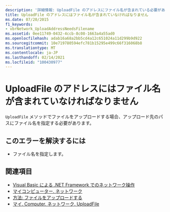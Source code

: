 ```yaml
---
description: '詳細情報: UploadFile のアドレスにファイル名が含まれている必要があります'
title: UploadFile のアドレスにはファイル名が含まれていなければなりません
ms.date: 07/20/2015
f1_keywords:
- vbrNetwork_UploadAddressNeedsFilename
ms.assetid: 0ee11749-0432-4ccb-8c08-1663a4a55ad0
ms.openlocfilehash: adab16a68a2bb5cd4a12c651024a11d299b9d922
ms.sourcegitcommit: 10e719780594efc781b15295e499c66f316068b8
ms.translationtype: MT
ms.contentlocale: ja-JP
ms.lasthandoff: 02/14/2021
ms.locfileid: "100430977"
---
```

# <a name="the-address-for-uploadfile-needs-to-include-a-filename"></a>UploadFile のアドレスにはファイル名が含まれていなければなりません

`UploadFile` メソッドでファイルをアップロードする場合、アップロード先のパスにファイル名を指定する必要があります。  
  
## <a name="to-correct-this-error"></a>このエラーを解決するには  
  
- ファイル名を指定します。  
  
## <a name="see-also"></a>関連項目

- [Visual Basic による .NET Framework でのネットワーク操作](/previous-versions/visualstudio/visual-studio-2010/ms172756(v=vs.100))
- [マイコンピューター. ネットワーク](xref:Microsoft.VisualBasic.Devices.Network)
- [方法: ファイルをアップロードする](../developing-apps/programming/computer-resources/how-to-upload-a-file.md)
- [マイ. Computer. ネットワーク. UploadFile](xref:Microsoft.VisualBasic.Devices.Network.UploadFile%2A)
